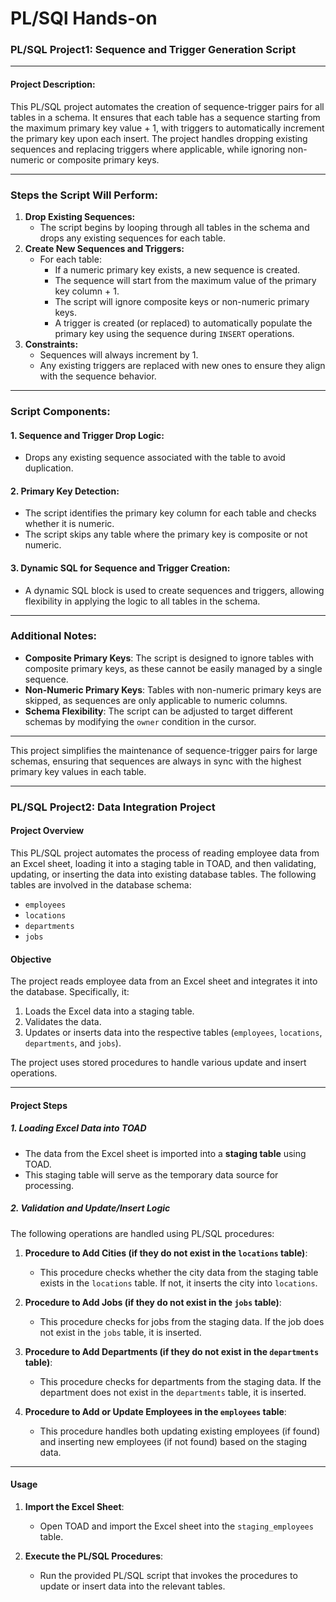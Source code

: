 # PL/SQl Hands-on

### PL/SQL Project1: Sequence and Trigger Generation Script

----------

#### Project Description:

This PL/SQL project automates the creation of sequence-trigger pairs for all tables in a schema. It ensures that each table has a sequence starting from the maximum primary key value + 1, with triggers to automatically increment the primary key upon each insert. The project handles dropping existing sequences and replacing triggers where applicable, while ignoring non-numeric or composite primary keys.

----------

### Steps the Script Will Perform:

1.  **Drop Existing Sequences:**
    -   The script begins by looping through all tables in the schema and drops any existing sequences for each table.
2.  **Create New Sequences and Triggers:**
    -   For each table:
        -   If a numeric primary key exists, a new sequence is created.
        -   The sequence will start from the maximum value of the primary key column + 1.
        -   The script will ignore composite keys or non-numeric primary keys.
        -   A trigger is created (or replaced) to automatically populate the primary key using the sequence during `INSERT` operations.
3.  **Constraints:**
    -   Sequences will always increment by 1.
    -   Any existing triggers are replaced with new ones to ensure they align with the sequence behavior.

----------

### Script Components:

#### 1. **Sequence and Trigger Drop Logic:**

-   Drops any existing sequence associated with the table to avoid duplication.

#### 2. **Primary Key Detection:**

-   The script identifies the primary key column for each table and checks whether it is numeric.
-   The script skips any table where the primary key is composite or not numeric.

#### 3. **Dynamic SQL for Sequence and Trigger Creation:**

-   A dynamic SQL block is used to create sequences and triggers, allowing flexibility in applying the logic to all tables in the schema.
- ----------

### Additional Notes:

-   **Composite Primary Keys**: The script is designed to ignore tables with composite primary keys, as these cannot be easily managed by a single sequence.
-   **Non-Numeric Primary Keys**: Tables with non-numeric primary keys are skipped, as sequences are only applicable to numeric columns.
-   **Schema Flexibility**: The script can be adjusted to target different schemas by modifying the `owner` condition in the cursor.

----------

This project simplifies the maintenance of sequence-trigger pairs for large schemas, ensuring that sequences are always in sync with the highest primary key values in each table.

-------

### PL/SQL Project2: Data Integration Project

#### Project Overview

This PL/SQL project automates the process of reading employee data from an Excel sheet, loading it into a staging table in TOAD, and then validating, updating, or inserting the data into existing database tables. The following tables are involved in the database schema:

-   `employees`
-   `locations`
-   `departments`
-   `jobs`

#### Objective

The project reads employee data from an Excel sheet and integrates it into the database. Specifically, it:

1.  Loads the Excel data into a staging table.
2.  Validates the data.
3.  Updates or inserts data into the respective tables (`employees`, `locations`, `departments`, and `jobs`).

The project uses stored procedures to handle various update and insert operations.

----------

#### Project Steps

##### 1. **Loading Excel Data into TOAD**

-   The data from the Excel sheet is imported into a **staging table** using TOAD.
-   This staging table will serve as the temporary data source for processing.

##### 2. **Validation and Update/Insert Logic**

The following operations are handled using PL/SQL procedures:

1.  **Procedure to Add Cities (if they do not exist in the `locations` table)**:
    
    -   This procedure checks whether the city data from the staging table exists in the `locations` table. If not, it inserts the city into `locations`.
2.  **Procedure to Add Jobs (if they do not exist in the `jobs` table)**:
    
    -   This procedure checks for jobs from the staging data. If the job does not exist in the `jobs` table, it is inserted.
3.  **Procedure to Add Departments (if they do not exist in the `departments` table)**:
    
    -   This procedure checks for departments from the staging data. If the department does not exist in the `departments` table, it is inserted.
4.  **Procedure to Add or Update Employees in the `employees` table**:
    
    -   This procedure handles both updating existing employees (if found) and inserting new employees (if not found) based on the staging data.
-----
#### Usage

1.  **Import the Excel Sheet**:
    
    -   Open TOAD and import the Excel sheet into the `staging_employees` table.
2.  **Execute the PL/SQL Procedures**:
    
    -   Run the provided PL/SQL script that invokes the procedures to update or insert data into the relevant tables.
